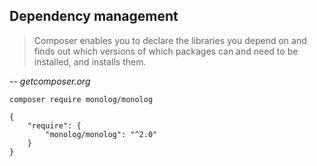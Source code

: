 ## Dependency management

> Composer enables you to declare the libraries you depend on and finds out which versions of which packages can and need to be installed, and installs them.

-- *getcomposer.org*

```
composer require monolog/monolog
```

```
{
    "require": {
        "monolog/monolog": "^2.0"
    }
}
```
